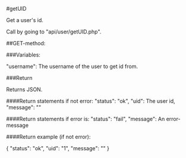 #getUID

Get a user's id.

Call by going to "api/user/getUID.php".

##GET-method:

###Variables:

"username": The username of the user to get id from.

###Return

Returns JSON.

####Return statements if not error:
"status": "ok",
"uid": The user id,
"message": ""

####Return statements if error is:
"status": "fail",
"message": An error-message

####Return example (if not error):

{
    "status": "ok",
    "uid": "1",
    "message": ""
}